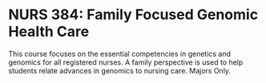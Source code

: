 # NURS 384: Family Focused Genomic Health Care

This course focuses on the essential competencies in genetics and genomics for all registered nurses. A family perspective is used to help students relate advances in genomics to nursing care. Majors Only.